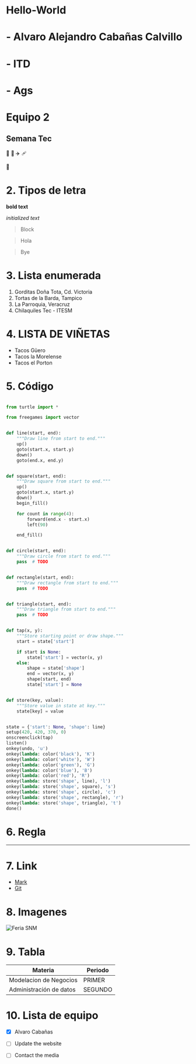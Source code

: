 # Hello-World
# - Alvaro Alejandro Cabañas Calvillo 
# - ITD 
# - Ags
# Equipo 2
## **Semana Tec**

🥇
🎱
✈️
🩹

🍓
# 2. Tipos de letra

**bold text**

*initialized text*

>Block

>Hola

>Bye

# 3. Lista enumerada
1. Gorditas Doña Tota, Cd. Victoria
2. Tortas de la Barda, Tampico
3. La Parroquia, Veracruz
4. Chilaquiles Tec - ITESM

# 4. LISTA DE VIÑETAS
-  Tacos Güero
-  Tacos la Morelense
-  Tacos el Porton


# 5. Código

```python 

from turtle import *

from freegames import vector


def line(start, end):
    """Draw line from start to end."""
    up()
    goto(start.x, start.y)
    down()
    goto(end.x, end.y)


def square(start, end):
    """Draw square from start to end."""
    up()
    goto(start.x, start.y)
    down()
    begin_fill()

    for count in range(4):
        forward(end.x - start.x)
        left(90)

    end_fill()


def circle(start, end):
    """Draw circle from start to end."""
    pass  # TODO


def rectangle(start, end):
    """Draw rectangle from start to end."""
    pass  # TODO


def triangle(start, end):
    """Draw triangle from start to end."""
    pass  # TODO


def tap(x, y):
    """Store starting point or draw shape."""
    start = state['start']

    if start is None:
        state['start'] = vector(x, y)
    else:
        shape = state['shape']
        end = vector(x, y)
        shape(start, end)
        state['start'] = None


def store(key, value):
    """Store value in state at key."""
    state[key] = value


state = {'start': None, 'shape': line}
setup(420, 420, 370, 0)
onscreenclick(tap)
listen()
onkey(undo, 'u')
onkey(lambda: color('black'), 'K')
onkey(lambda: color('white'), 'W')
onkey(lambda: color('green'), 'G')
onkey(lambda: color('blue'), 'B')
onkey(lambda: color('red'), 'R')
onkey(lambda: store('shape', line), 'l')
onkey(lambda: store('shape', square), 's')
onkey(lambda: store('shape', circle), 'c')
onkey(lambda: store('shape', rectangle), 'r')
onkey(lambda: store('shape', triangle), 't')
done()
```

# 6. Regla
------

# 7. Link
- [Mark](https://www.markdownguide.org/cheat-sheet/)
- [Git](https://docs.github.com/es/get-started/start-your-journey/hello-world)
# 8. Imagenes
 ![Feria SNM](https://www.mexicodesconocido.com.mx/sites/default/files/nodes/inline/feria-san-marcos-aguascalientes-2016-2.jpg)


# 9. Tabla

| Materia | Periodo|
| ----------- | ----------- |
| Modelacion de Negocios | PRIMER |
| Administración de datos| SEGUNDO |

# 10. Lista de equipo
- [x] Alvaro Cabañas
- [ ] Update the website
- [ ] Contact the media

